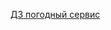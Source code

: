 
[ДЗ погодный сервис](https://docs.google.com/document/d/1Wby83s9g4swnGA_8yQv4oB5bz4H66JZmlWBMnbcVbhY/edit?usp=sharing)

